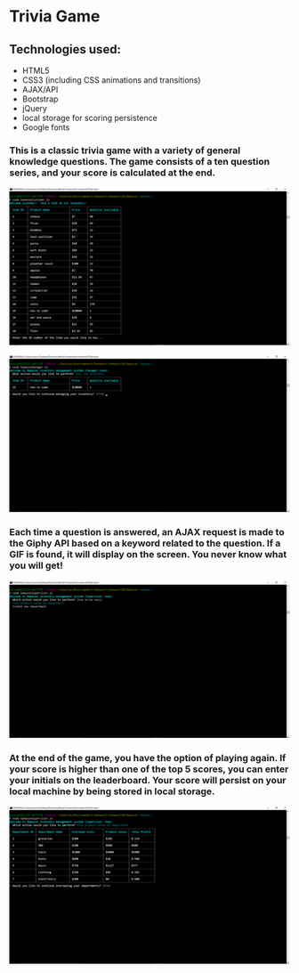 # Trivia Game

## Technologies used:
 * HTML5
 * CSS3 (including CSS animations and transitions)
 * AJAX/API
 * Bootstrap
 * jQuery
 * local storage for scoring persistence
 * Google fonts


### This is a classic trivia game with a variety of general knowledge questions.  The game consists of a ten question series, and your score is calculated at the end.  

![Image of customer view](https://github.com/m081779/Bamazon/blob/master/images/img1.png)



![Image of customer view](https://github.com/m081779/Bamazon/blob/master/images/img2.png)



### Each time a question is answered, an AJAX request is made to the Giphy API based on a keyword related to the question.  If a GIF is found, it will display on the screen.  You never know what you will get!

![Image of customer view](https://github.com/m081779/Bamazon/blob/master/images/img3.png)



### At the end of the game, you have the option of playing again.  If your score is higher than one of the top 5 scores, you can enter your initials on the leaderboard.  Your score will persist on your local machine by being stored in local storage.

![Image of customer view](https://github.com/m081779/Bamazon/blob/master/images/img4.png)
 